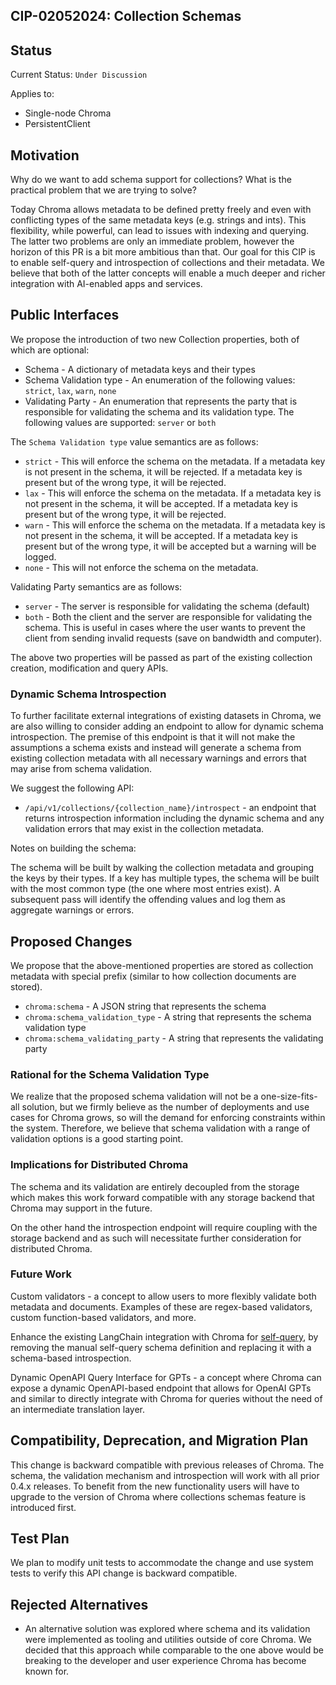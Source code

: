 ## CIP-02052024: Collection Schemas

## Status

Current Status: `Under Discussion`

Applies to:

- Single-node Chroma
- PersistentClient

## Motivation

Why do we want to add schema support for collections? What is the practical problem that we are trying to solve?

Today Chroma allows metadata to be defined pretty freely and even with conflicting types of the same metadata keys (e.g.
strings and ints). This flexibility, while powerful, can lead to issues with indexing and querying. The latter two
problems are only an immediate problem, however the horizon of this PR is a bit more ambitious than that. Our goal for
this CIP is to enable self-query and introspection of collections and their metadata. We believe that both of the latter
concepts will enable a much deeper and richer integration with AI-enabled apps and services.

## Public Interfaces

We propose the introduction of two new Collection properties, both of which are optional:

- Schema - A dictionary of metadata keys and their types
- Schema Validation type - An enumeration of the following values: `strict`, `lax`, `warn`, `none`
- Validating Party - An enumeration that represents the party that is responsible for validating the schema and its
  validation type. The following values are supported: `server` or `both`

The `Schema Validation type` value semantics are as follows:

- `strict` - This will enforce the schema on the metadata. If a metadata key is not present in the schema, it will be
  rejected. If a metadata key is present but of the wrong type, it will be rejected.
- `lax` - This will enforce the schema on the metadata. If a metadata key is not present in the schema, it will be
  accepted. If a metadata key is present but of the wrong type, it will be rejected.
- `warn` - This will enforce the schema on the metadata. If a metadata key is not present in the schema, it will be
  accepted. If a metadata key is present but of the wrong type, it will be accepted but a warning will be logged.
- `none` - This will not enforce the schema on the metadata.

Validating Party semantics are as follows:

- `server` - The server is responsible for validating the schema (default)
- `both` - Both the client and the server are responsible for validating the schema. This is useful in cases where the
  user wants to prevent the client from sending invalid requests (save on bandwidth and computer).

The above two properties will be passed as part of the existing collection creation, modification and query APIs.

### Dynamic Schema Introspection

To further facilitate external integrations of existing datasets in Chroma, we are also willing to consider adding an
endpoint to allow for dynamic schema introspection. The premise of this endpoint is that it will not make the
assumptions a schema exists and instead will generate a schema from existing collection metadata with all necessary
warnings and errors that may arise from schema validation.

We suggest the following API:

- `/api/v1/collections/{collection_name}/introspect` - an endpoint that returns introspection information including the
  dynamic schema and any validation errors that may exist in the collection metadata.

Notes on building the schema:

The schema will be built by walking the collection metadata and grouping the keys by their types. If a key has multiple
types, the schema will be built with the most common type (the one where most entries exist). A subsequent pass will
identify the offending values and log them as aggregate warnings or errors.

## Proposed Changes

We propose that the above-mentioned properties are stored as collection metadata with special prefix (similar to how
collection documents are stored).

- `chroma:schema` - A JSON string that represents the schema
- `chroma:schema_validation_type` - A string that represents the schema validation type
- `chroma:schema_validating_party` - A string that represents the validating party

### Rational for the Schema Validation Type

We realize that the proposed schema validation will not be a one-size-fits-all solution, but we firmly believe as the
number of deployments and use cases for Chroma grows, so will the demand for enforcing constraints within the system.
Therefore, we believe that schema validation with a range of validation options is a good starting point.

### Implications for Distributed Chroma

The schema and its validation are entirely decoupled from the storage which makes this work forward compatible with any
storage backend that Chroma may support in the future.

On the other hand the introspection endpoint will require coupling with the storage backend and as such will necessitate
further consideration for distributed Chroma.

### Future Work

Custom validators - a concept to allow users to more flexibly validate both metadata and documents. Examples of these
are regex-based validators, custom function-based validators, and more.

Enhance the existing LangChain integration with Chroma
for [self-query](https://python.langchain.com/docs/modules/data_connection/retrievers/self_query/), by removing the
manual self-query schema definition and replacing it with a schema-based introspection.

Dynamic OpenAPI Query Interface for GPTs - a concept where Chroma can expose a dynamic OpenAPI-based endpoint that
allows for OpenAI GPTs and similar to directly integrate with Chroma for queries without the need of an intermediate
translation layer.

## Compatibility, Deprecation, and Migration Plan

This change is backward compatible with previous releases of Chroma. The schema, the validation mechanism and
introspection will work with all prior 0.4.x releases. To benefit from the new functionality users will have to upgrade
to the version of Chroma where collections schemas feature is introduced first.

## Test Plan

We plan to modify unit tests to accommodate the change and use system tests to verify
this API change is backward compatible.

## Rejected Alternatives

- An alternative solution was explored where schema and its validation were implemented as tooling and utilities outside
  of core Chroma. We decided that this approach while comparable to the one above would be breaking to the developer and
  user experience Chroma has become known for.
